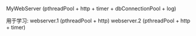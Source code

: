 MyWebServer (pthreadPool + http + timer + dbConnectionPool + log)

用于学习:
webserver.1 (pthreadPool + http)
webserver.2 (pthreadPool + http + timer)
